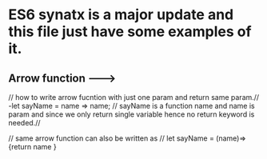 # ES6 synatx is a major update and this file just have some examples of it.

## Arrow function --->
// how to write arrow fucntion with just one param and return same param.//
-let sayName = name => name;
// sayName is a function name and name is  param and since we only return single variable hence no return keyword is needed.//

// same arrow function can also be written as 
// let sayName = (name)=> {return name }
